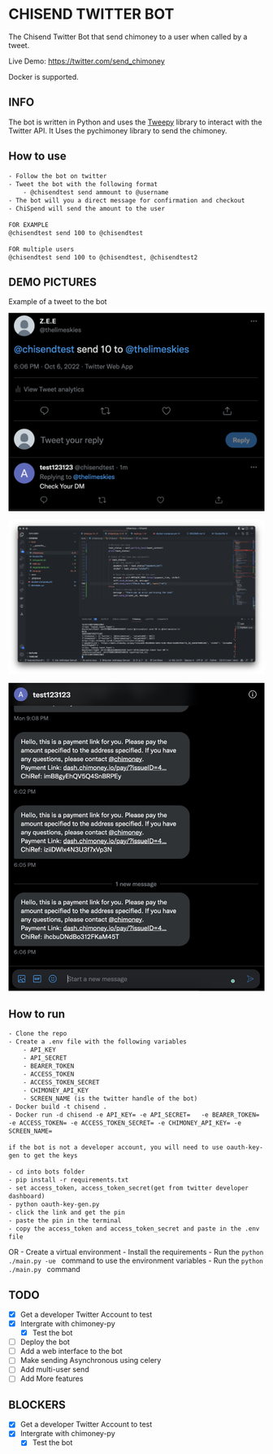 # CHISEND TWITTER BOT

The Chisend Twitter Bot that send chimoney to a user when called by a tweet.

Live Demo: https://twitter.com/send_chimoney

Docker is supported.



## INFO

The bot is written in Python and uses the [Tweepy](https://www.tweepy.org/) library to interact with the Twitter API.
It Uses the pychimoney library to send the chimoney.

## How to use
    - Follow the bot on twitter
    - Tweet the bot with the following format
        - @chisendtest send ammount to @username
    - The bot will you a direct message for confirmation and checkout
    - ChiSpend will send the amount to the user

    FOR EXAMPLE
    @chisendtest send 100 to @chisendtest

    FOR multiple users
    @chisendtest send 100 to @chisendtest, @chisendtest2

## DEMO PICTURES
Example of a tweet to the bot

![alt text](images/1.png "Demo 1")

![alt text](images/2.png "Demo 2")

![alt text](images/3.png "Demo 3")

## How to run
    - Clone the repo
    - Create a .env file with the following variables
        - API_KEY
        - API_SECRET
        - BEARER_TOKEN
        - ACCESS_TOKEN
        - ACCESS_TOKEN_SECRET
        - CHIMONEY_API_KEY
        - SCREEN_NAME (is the twitter handle of the bot)
    - Docker build -t chisend .
    - Docker run -d chisend -e API_KEY= -e API_SECRET=   -e BEARER_TOKEN= -e ACCESS_TOKEN= -e ACCESS_TOKEN_SECRET= -e CHIMONEY_API_KEY= -e SCREEN_NAME=

    if the bot is not a developer account, you will need to use oauth-key-gen to get the keys

    - cd into bots folder
    - pip install -r requirements.txt
    - set access_token, access_token_secret(get from twitter developer dashboard)
    - python oauth-key-gen.py
    - click the link and get the pin
    - paste the pin in the terminal
    - copy the access_token and access_token_secret and paste in the .env file
OR
    - Create a virtual environment
    - Install the requirements
    - Run the ```python  ./main.py -ue ``` command
        to use the environment variables
    - Run the ```python  ./main.py ``` command

## TODO 
- [x] Get a developer Twitter Account to test 
- [x] Intergrate with chimoney-py
    - [x] Test the bot
- [ ] Deploy the bot
- [ ] Add a web interface to the bot
- [ ] Make sending Asynchronous using celery
- [ ] Add multi-user send 
- [ ] Add More features

## BLOCKERS
- [x] Get a developer Twitter Account to test 
- [x] Intergrate with chimoney-py
    - [x] Test the bot